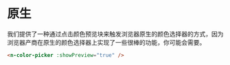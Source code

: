 # 原生

我们提供了一种通过点击颜色预览块来触发浏览器原生的颜色选择器的方式，因为浏览器产商在原生的颜色选择器上实现了一些很棒的功能，你可能会需要。

```html
<n-color-picker :showPreview="true" />
```
